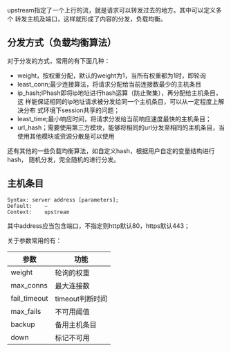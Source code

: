 upstream指定了一个上行的流，就是请求可以转发过去的地方。其中可以定义多个
转发主机及端口，这样就形成了内容的分发，负载均衡。  

## 分发方式（负载均衡算法）
对于分发的方式，常用的有下面几种：  

* weight，按权重分配，默认的weight为1，当所有权重都为1时，即轮询
* least_conn;最少连接算法，将请求分配给当前连接数最少的主机条目
* ip_hash;IPhash即将ip地址进行hash运算（防止聚集），再分配给主机条目，这
样能保证相同的ip地址请求被分发给同一个主机条目，可以从一定程度上解决分布
式环境下session共享的问题；
* least_time;最小响应时间，将请求分发给当前响应速度最快的主机条目；
* url_hash；需要使用第三方模块，能够将相同的url分发至相同的主机条目，当
使用其他模块或资源分散是可以使用

还有其他的一些负载均衡算法，如自定义hash，根据用户自定的变量结构进行hash，
随机分发，完全随机的进行分发。

## 主机条目
```
Syntax:	server address [parameters];
Default:	—
Context:	upstream
```
其中address应当包含端口，不指定则http默认80，https默认443；

关于参数常用的有：

| 参数 | 功能 |
|------|------|
|weight|轮询的权重|
|max_conns|最大连接数|
|fail_timeout|timeout判断时间|
|max_fails|不可用阈值|
|backup|备用主机条目|
|down|标记不可用|

